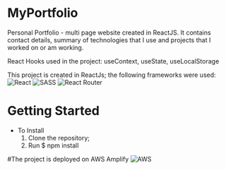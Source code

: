 # MyPortfolio


Personal Portfolio - multi page website created in ReactJS. It contains contact details, summary of technologies that I use and projects that I worked on or am working.

React Hooks used in the project: useContext, useState, useLocalStorage

This project is created in ReactJs; the following frameworks were used:
![React](https://img.shields.io/badge/react-%2320232a.svg?style=for-the-badge&logo=react&logoColor=%2361DAFB)
![SASS](https://img.shields.io/badge/SASS-hotpink.svg?style=for-the-badge&logo=SASS&logoColor=white)
![React Router](https://img.shields.io/badge/React_Router-CA4245?style=for-the-badge&logo=react-router&logoColor=white)


# Getting Started
- To Install
    1. Clone the repository;
    2. Run $ npm install 



#The project is deployed on AWS Amplify
![AWS](https://img.shields.io/badge/AWS-%23FF9900.svg?style=for-the-badge&logo=amazon-aws&logoColor=white)
